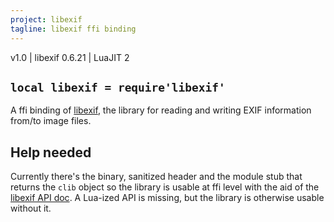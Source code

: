 ```yaml
---
project: libexif
tagline: libexif ffi binding
---
```


v1.0 | libexif 0.6.21 | LuaJIT 2

## `local libexif = require'libexif'`

A ffi binding of [libexif], the library for reading and writing EXIF information from/to image files.

## Help needed

Currently there's the binary, sanitized header and the module stub that returns the `clib` object
so the library is usable at ffi level with the aid of the [libexif API doc].
A Lua-ized API is missing, but the library is otherwise usable without it.


[libexif]:         http://libexif.sourceforge.net/
[libexif API doc]: http://libexif.sourceforge.net/api/
